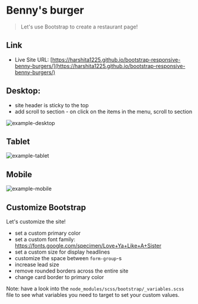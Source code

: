 # Benny's burger

> Let's use Bootstrap to create a restaurant page!

## Link

- Live Site URL: [https://harshita1225.github.io/bootstrap-responsive-benny-burgers/](https://harshita1225.github.io/bootstrap-responsive-benny-burgers/)

## Desktop:

- site header is sticky to the top
- add scroll to section - on click on the items in the menu, scroll to section

![example-desktop](exercise/example-desktop.jpg)

## Tablet

![example-tablet](exercise/example-tablet.png)

## Mobile

![example-mobile](exercise/example-mobile.png)

## Customize Bootstrap

Let's customize the site!

- set a custom primary color
- set a custom font family: https://fonts.google.com/specimen/Love+Ya+Like+A+Sister
- set a custom size for display headlines
- customize the space between `form-group`-s
- increase lead size
- remove rounded borders across the entire site
- change card border to primary color

Note: have a look into the `node_modules/scss/bootstrap/_variables.scss` file to see what variables you need to target to set your custom values.
